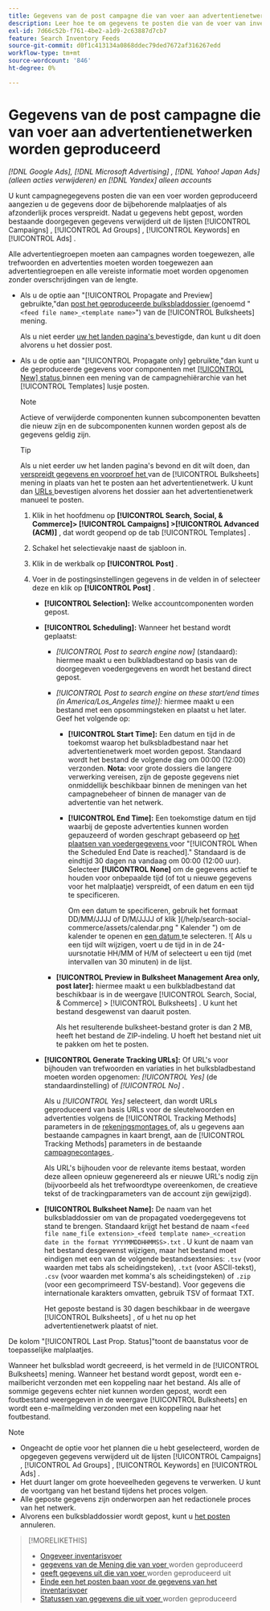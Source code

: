 ```yaml
---
title: Gegevens van de post campagne die van voer aan advertentienetwerken worden geproduceerd
description: Leer hoe te om gegevens te posten die van de voer van inventarisgegevens aan advertentienetwerken worden geproduceerd.
exl-id: 7d66c52b-f761-4be2-a1d9-2c63887d7cb7
feature: Search Inventory Feeds
source-git-commit: d0f1c413134a0868ddec79ded7672af316267edd
workflow-type: tm+mt
source-wordcount: '846'
ht-degree: 0%

---
```


# Gegevens van de post campagne die van voer aan advertentienetwerken worden geproduceerd

*[!DNL Google Ads], [!DNL Microsoft Advertising] , [!DNL Yahoo! Japan Ads] (alleen acties verwijderen) en [!DNL Yandex] alleen accounts*

U kunt campagnegegevens posten die van een voer worden geproduceerd aangezien u de gegevens door de bijbehorende malplaatjes of als afzonderlijk proces verspreidt. Nadat u gegevens hebt gepost, worden bestaande doorgegeven gegevens verwijderd uit de lijsten [!UICONTROL Campaigns] , [!UICONTROL Ad Groups] , [!UICONTROL Keywords] en [!UICONTROL Ads] .

Alle advertentiegroepen moeten aan campagnes worden toegewezen, alle trefwoorden en advertenties moeten worden toegewezen aan advertentiegroepen en alle vereiste informatie moet worden opgenomen zonder overschrijdingen van de lengte.

* Als u de optie aan &quot;[!UICONTROL Propagate and Preview] gebruikte,&quot;dan [ post het geproduceerde bulksbladdossier ](/help/search-social-commerce/campaign-management/bulksheets/bulksheet-post.md) (genoemd &quot;`<feed file name>_<template name>`&quot;) van de [!UICONTROL Bulksheets] mening.

  Als u niet eerder [ uw het landen pagina&#39;s ](/help/search-social-commerce/campaign-management/bulksheets/bulksheet-validate-landing-pages.md) bevestigde, dan kunt u dit doen alvorens u het dossier post.

* Als u de optie aan &quot;[!UICONTROL Propagate only] gebruikte,&quot;dan kunt u de geproduceerde gegevens voor componenten met [[!UICONTROL New] status ](propagated-data-status.md) binnen een mening van de campagnehiërarchie van het [!UICONTROL Templates] lusje posten.

  >[!NOTE]
  >
  >Actieve of verwijderde componenten kunnen subcomponenten bevatten die nieuw zijn en de subcomponenten kunnen worden gepost als de gegevens geldig zijn.

  >[!TIP]
  >
  >Als u niet eerder uw het landen pagina&#39;s bevond en dit wilt doen, dan [ verspreidt gegevens en voorproef het ](feed-data-propagate.md) van de [!UICONTROL Bulksheets] mening in plaats van het te posten aan het advertentienetwerk. U kunt dan [ URLs ](/help/search-social-commerce/campaign-management/bulksheets/bulksheet-validate-landing-pages.md) bevestigen alvorens het dossier aan het advertentienetwerk manueel te posten.

   1. Klik in het hoofdmenu op **[!UICONTROL Search, Social, & Commerce]> [!UICONTROL Campaigns] >[!UICONTROL Advanced (ACM)]** , dat wordt geopend op de tab [!UICONTROL Templates] .

   1. Schakel het selectievakje naast de sjabloon in.

   1. Klik in de werkbalk op **[!UICONTROL Post]** .

   1. Voer in de postingsinstellingen gegevens in de velden in of selecteer deze en klik op **[!UICONTROL Post]** .

      * **[!UICONTROL Selection]:** Welke accountcomponenten worden gepost.

      * **[!UICONTROL Scheduling]:** Wanneer het bestand wordt geplaatst:

         * *[!UICONTROL Post to search engine now]* (standaard): hiermee maakt u een bulkbladbestand op basis van de doorgegeven voedergegevens en wordt het bestand direct gepost.

         * *[!UICONTROL Post to search engine on these start/end times (in America/Los_Angeles time)]:* hiermee maakt u een bestand met een opsommingsteken en plaatst u het later. Geef het volgende op:

            * **[!UICONTROL Start Time]:** Een datum en tijd in de toekomst waarop het bulksbladbestand naar het advertentienetwerk moet worden gepost. Standaard wordt het bestand de volgende dag om 00:00 (12:00) verzonden. **Nota:** voor grote dossiers die langere verwerking vereisen, zijn de geposte gegevens niet onmiddellijk beschikbaar binnen de meningen van het campagnebeheer of binnen de manager van de advertentie van het netwerk.

            * **[!UICONTROL End Time]:** Een toekomstige datum en tijd waarbij de geposte advertenties kunnen worden gepauzeerd of worden geschrapt gebaseerd op [ het plaatsen van voedergegevens ](feed-settings-manage.md#feed-data-settings) voor &quot;[!UICONTROL When the Scheduled End Date is reached].&quot; Standaard is de eindtijd 30 dagen na vandaag om 00:00 (12:00 uur). Selecteer **[!UICONTROL None]** om de gegevens actief te houden voor onbepaalde tijd (of tot u nieuwe gegevens voor het malplaatje) verspreidt, of een datum en een tijd te specificeren.

              Om een datum te specificeren, gebruik het formaat DD/MM/JJJJ of D/M/JJJJ of klik ](/help/search-social-commerce/assets/calendar.png " Kalender ") om de kalender te openen en [ een datum ](/help/search-social-commerce/common-tasks/navigation-editing-selection/calendar.md) te selecteren. ![ Als u een tijd wilt wijzigen, voert u de tijd in in de 24-uursnotatie HH/MM of H/M of selecteert u een tijd (met intervallen van 30 minuten) in de lijst.

         * **[!UICONTROL Preview in Bulksheet Management Area only, post later]:** hiermee maakt u een bulkbladbestand dat beschikbaar is in de weergave [!UICONTROL Search, Social, & Commerce] > [!UICONTROL Bulksheets] . U kunt het bestand desgewenst van daaruit posten.

           Als het resulterende bulksheet-bestand groter is dan 2 MB, heeft het bestand de ZIP-indeling. U hoeft het bestand niet uit te pakken om het te posten.

      * **[!UICONTROL Generate Tracking URLs]:** Of URL&#39;s voor bijhouden van trefwoorden en variaties in het bulksbladbestand moeten worden opgenomen: *[!UICONTROL Yes]* (de standaardinstelling) of *[!UICONTROL No]* .

        Als u *[!UICONTROL Yes]* selecteert, dan wordt URLs geproduceerd van basis URLs voor de sleutelwoorden en advertenties volgens de [!UICONTROL Tracking Methods] parameters in de [ rekeningsmontages ](/help/search-social-commerce/campaign-management/accounts/ad-network-account-manage.md) of, als u gegevens aan bestaande campagnes in kaart brengt, aan de [!UICONTROL Tracking Methods] parameters in de bestaande [ campagnecontages ](/help/search-social-commerce/campaign-management/campaigns/campaign-manage.md).

        Als URL&#39;s bijhouden voor de relevante items bestaat, worden deze alleen opnieuw gegenereerd als er nieuwe URL&#39;s nodig zijn (bijvoorbeeld als het trefwoordtype overeenkomen, de creatieve tekst of de trackingparameters van de account zijn gewijzigd).

      * **[!UICONTROL Bulksheet Name]:** De naam van het bulksbladdossier om van de propagated voedergegevens tot stand te brengen. Standaard krijgt het bestand de naam `<feed file name_file extension>_<feed template name>_<creation date in the format YYYYMMDDHHMMSS>.txt` . U kunt de naam van het bestand desgewenst wijzigen, maar het bestand moet eindigen met een van de volgende bestandsextensies: `.tsv` (voor waarden met tabs als scheidingsteken), `.txt` (voor ASCII-tekst), `.csv` (voor waarden met komma&#39;s als scheidingsteken) of `.zip` (voor een gecomprimeerd TSV-bestand). Voor gegevens die internationale karakters omvatten, gebruik TSV of formaat TXT.

        Het geposte bestand is 30 dagen beschikbaar in de weergave [!UICONTROL Bulksheets] , of u het nu op het advertentienetwerk plaatst of niet.

De kolom &quot;[!UICONTROL Last Prop. Status]&quot;toont de baanstatus voor de toepasselijke malplaatjes.

Wanneer het bulksblad wordt gecreeerd, is het vermeld in de [!UICONTROL Bulksheets] mening. Wanneer het bestand wordt gepost, wordt een e-mailbericht verzonden met een koppeling naar het bestand. Als alle of sommige gegevens echter niet kunnen worden gepost, wordt een foutbestand weergegeven in de weergave [!UICONTROL Bulksheets] en wordt een e-mailmelding verzonden met een koppeling naar het foutbestand.

>[!NOTE]
>
>* Ongeacht de optie voor het plannen die u hebt geselecteerd, worden de opgegeven gegevens verwijderd uit de lijsten [!UICONTROL Campaigns] , [!UICONTROL Ad Groups] , [!UICONTROL Keywords] en [!UICONTROL Ads] .
>* Het duurt langer om grote hoeveelheden gegevens te verwerken. U kunt de voortgang van het bestand tijdens het proces volgen.
>* Alle geposte gegevens zijn onderworpen aan het redactionele proces van het netwerk.
>* Alvorens een bulksbladdossier wordt gepost, kunt u [ het posten ](/help/search-social-commerce/campaign-management/bulksheets/bulksheet-stop-job.md) annuleren.

>[!MORELIKETHIS]
>
>* [ Ongeveer inventarisvoer ](inventory-feeds-about.md)
>* [ gegevens van de Mening die van voer ](propagated-data-view.md) worden geproduceerd
>* [ geeft gegevens uit die van voer ](propagated-data-edit.md) worden geproduceerd uit
>* [ Einde een het posten baan voor de gegevens van het inventarisvoer ](stop-job.md)
>* [ Statussen van gegevens die uit voer ](propagated-data-status.md) worden geproduceerd
